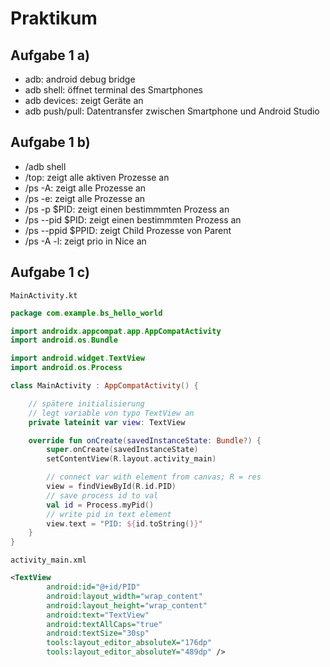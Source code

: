 # Praktikum

## Aufgabe 1 a)
- adb: android debug bridge
- adb shell: öffnet terminal des Smartphones
- adb devices: zeigt Geräte an
- adb push/pull: Datentransfer zwischen Smartphone und Android Studio

## Aufgabe 1 b)
- /adb shell
- /top: zeigt alle aktiven Prozesse an
- /ps -A: zeigt alle Prozesse an
- /ps -e: zeigt alle Prozesse an
- /ps -p $PID: zeigt einen bestimmmten Prozess an
- /ps --pid $PID: zeigt einen bestimmmten Prozess an
- /ps --ppid $PPID: zeigt Child Prozesse von Parent
- /ps -A -l: zeigt prio in Nice an

## Aufgabe 1 c)

```MainActivity.kt```
```kotlin
package com.example.bs_hello_world

import androidx.appcompat.app.AppCompatActivity
import android.os.Bundle

import android.widget.TextView
import android.os.Process

class MainActivity : AppCompatActivity() {

    // spätere initialisierung
    // legt variable von typo TextView an
    private lateinit var view: TextView

    override fun onCreate(savedInstanceState: Bundle?) {
        super.onCreate(savedInstanceState)
        setContentView(R.layout.activity_main)

        // connect var with element from canvas; R = res
        view = findViewById(R.id.PID)
        // save process id to val
        val id = Process.myPid()
        // write pid in text element
        view.text = "PID: ${id.toString()}"
    }
}
```

```activity_main.xml```
```xml
<TextView
        android:id="@+id/PID"
        android:layout_width="wrap_content"
        android:layout_height="wrap_content"
        android:text="TextView"
        android:textAllCaps="true"
        android:textSize="30sp"
        tools:layout_editor_absoluteX="176dp"
        tools:layout_editor_absoluteY="489dp" />

```
